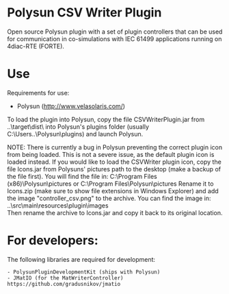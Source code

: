 

# Polysun CSV Writer Plugin
Open source Polysun plugin with a set of plugin controllers that can be used for communication in co-simulations with IEC 61499 applications running on 4diac-RTE (FORTE).


# Use
Requirements for use:

  - Polysun (http://www.velasolaris.com/)

To load the plugin into Polysun, copy the file CSVWriterPlugin.jar from ..\target\dist\ into Polysun's plugins folder (usually C:\Users\..\Polysun\plugins\) and launch Polysun.


NOTE: There is currently a bug in Polysun preventing the correct plugin icon from being loaded. This is not a severe issue, as the default plugin icon is loaded instead.
If you would like to load the CSVWriter plugin icon, copy the file Icons.jar from Polysuns' pictures path to the desktop (make a backup of the file first).
You will find the file in: C:\Program Files (x86)\Polysun\pictures or C:\Program Files\Polysun\pictures
Rename it to Icons.zip (make sure to show file extensions in Windows Explorer) and add the image "controller_csv.png" to the archive.
You can find the image in: ..\src\main\resources\plugin\images\
Then rename the archive to Icons.jar and copy it back to its original location.


# For developers:
The following libraries are required for development:

	- PolysunPluginDevelopmentKit (ships with Polysun)
	- JMatIO (for the MatWriterController) https://github.com/gradusnikov/jmatio